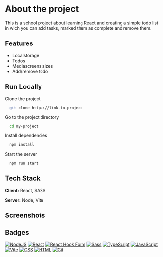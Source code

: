 
# About the project 

This is a school project about learning React and creating a simple todo list in wich you can add tasks, marked them as complete and remove them. 


## Features

- Localstorage
- Todos
- Mediascreens sizes
- Add/remove todo


## Run Locally

Clone the project

```bash
  git clone https://link-to-project
```

Go to the project directory

```bash
  cd my-project
```

Install dependencies

```bash
  npm install
```

Start the server

```bash
  npm run start
```


## Tech Stack

**Client:** React, SASS

**Server:** Node, Vite

## Screenshots






## Badges

[![NodeJS](https://img.shields.io/badge/Node.js-6DA55F?logo=node.js&logoColor=white)](#) [![React](https://img.shields.io/badge/React-%2320232a.svg?logo=react&logoColor=%2361DAFB)](#) [![React Hook Form](https://img.shields.io/badge/React%20Hook%20Form-EC5990?logo=reacthookform&logoColor=fff)](#) [![Sass](https://img.shields.io/badge/Sass-C69?logo=sass&logoColor=fff)](#) [![TypeScript](https://img.shields.io/badge/TypeScript-3178C6?logo=typescript&logoColor=fff)](#) [![JavaScript](https://img.shields.io/badge/JavaScript-F7DF1E?logo=javascript&logoColor=000)](#) [![Vite](https://img.shields.io/badge/Vite-646CFF?logo=vite&logoColor=fff)](#) [![CSS](https://img.shields.io/badge/CSS-639?logo=css&logoColor=fff)](#) [![HTML](https://img.shields.io/badge/HTML-%23E34F26.svg?logo=html5&logoColor=white)](#) [![Git](https://img.shields.io/badge/Git-F05032?logo=git&logoColor=fff)](#)




